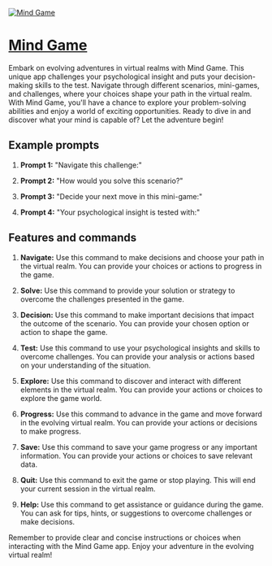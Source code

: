 [![Mind Game](https://files.oaiusercontent.com/file-fKEbSCXfiBDVvAU7L6lhJpy0?se=2123-10-17T22%3A16%3A37Z&sp=r&sv=2021-08-06&sr=b&rscc=max-age%3D31536000%2C%20immutable&rscd=attachment%3B%20filename%3Da7b14d15-48b7-4ca6-b506-d6560e95b489.png&sig=s8uWiCGQ5/iAUVrfbokRtdOFq9vyg9iUTsKMCMJFWFU%3D)](https://chat.openai.com/g/g-DIBrV2JP4-mind-game)

# [Mind Game](https://chat.openai.com/g/g-DIBrV2JP4-mind-game)

Embark on evolving adventures in virtual realms with Mind Game. This unique app challenges your psychological insight and puts your decision-making skills to the test. Navigate through different scenarios, mini-games, and challenges, where your choices shape your path in the virtual realm. With Mind Game, you'll have a chance to explore your problem-solving abilities and enjoy a world of exciting opportunities. Ready to dive in and discover what your mind is capable of? Let the adventure begin!

## Example prompts

1. **Prompt 1:** "Navigate this challenge:"

2. **Prompt 2:** "How would you solve this scenario?"

3. **Prompt 3:** "Decide your next move in this mini-game:"

4. **Prompt 4:** "Your psychological insight is tested with:"

## Features and commands

1. **Navigate:** Use this command to make decisions and choose your path in the virtual realm. You can provide your choices or actions to progress in the game.

2. **Solve:** Use this command to provide your solution or strategy to overcome the challenges presented in the game.

3. **Decision:** Use this command to make important decisions that impact the outcome of the scenario. You can provide your chosen option or action to shape the game.

4. **Test:** Use this command to use your psychological insights and skills to overcome challenges. You can provide your analysis or actions based on your understanding of the situation.

5. **Explore:** Use this command to discover and interact with different elements in the virtual realm. You can provide your actions or choices to explore the game world.

6. **Progress:** Use this command to advance in the game and move forward in the evolving virtual realm. You can provide your actions or decisions to make progress.

7. **Save:** Use this command to save your game progress or any important information. You can provide your actions or choices to save relevant data.

8. **Quit:** Use this command to exit the game or stop playing. This will end your current session in the virtual realm.

9. **Help:** Use this command to get assistance or guidance during the game. You can ask for tips, hints, or suggestions to overcome challenges or make decisions.

Remember to provide clear and concise instructions or choices when interacting with the Mind Game app. Enjoy your adventure in the evolving virtual realm!